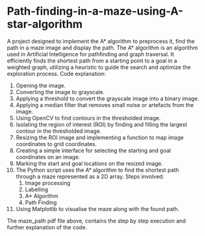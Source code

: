 # Path-finding-in-a-maze-using-A-star-algorithm
A project designed to implement the A* algorithm to preprocess it,  find the path in a maze image and display the path. The A* algorithm is an algorithm used in Artificial Intelligence for pathfinding and graph traversal. It efficiently finds the shortest path from a starting point to a goal in a weighted graph, utilizing a heuristic to guide the search and optimize the exploration process.
Code explanation:
1. Opening the image.
2. Converting the image to grayscale.
3. Applying a threshold to convert the grayscale image into a binary image.
4. Applying a median filter that removes small noise or artefacts from the image.
5. Using OpenCV to find contours in the thresholded image.
6. Isolating the region of interest (ROI) by finding and filling the largest contour in the thresholded image.
7. Resizing the ROI image and implementing a function to map image coordinates to grid coordinates.
8. Creating a simple interface for selecting the starting and goal coordinates on an image.
9. Marking the start and goal locations on the resized image.
10. The Python script uses the A* algorithm to find the shortest path through a maze represented as a 2D array. Steps involved:
    1. Image processing
    2. Labelling
    3. A* Algorithm
    4. Path Finding
11. Using Matplotlib to visualise the maze along with the found path.

The maze_path pdf file above, contains the step by step execution and further explanation of the code.
